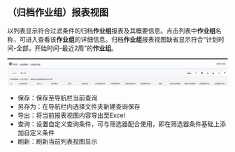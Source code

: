 ## （归档作业组）报表视图
以列表显示符合过滤条件的归档**作业组**报表及其概要信息。点击列表中**作业组**名称，可进入查看该**作业组**的详细信息。归档**作业组**报表视图缺省显示符合“计划时间-全部，开始时间-最近2周”的**作业组**。

![](./images/报表视图1.png)

* 保存：保存至导航栏当前查询
* 另存为：在导航栏内选择文件夹新建查询保存
* 导出：将当前报表视图内容导出至Excel
* 查询：设置自定义查询条件，可与筛选器配合使用，即在筛选器条件基础上添加自定义条件
* 刷新：刷新当前列表视图显示
